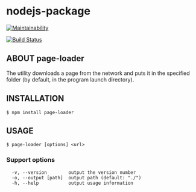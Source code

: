# nodejs-package

[![Maintainability](https://api.codeclimate.com/v1/badges/2f0f4b2f8bd172cc3f77/maintainability)](https://codeclimate.com/github/MikhailGA/project-lvl3-s346/maintainability)

[![Build Status](https://travis-ci.org/MikhailGA/project-lvl3-s346.svg?branch=master)](https://travis-ci.org/MikhailGA/project-lvl3-s346)

## ABOUT page-loader 
The utility downloads a page from the network and puts it in the specified folder (by default, in the program launch directory).

## INSTALLATION

```
$ npm install page-loader
```

## USAGE

```
$ page-loader [options] <url>
```
### Support options

```
  -v, --version        output the version number
  -o, --output [path]  output path (default: "./")
  -h, --help           output usage information
```